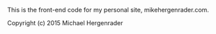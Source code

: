 This is the front-end code for my personal site, mikehergenrader.com.

Copyright (c) 2015 Michael Hergenrader